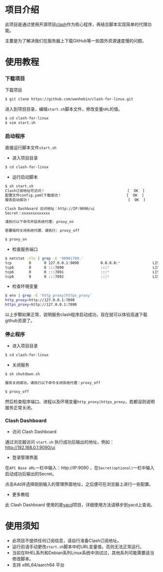 # 项目介绍

此项目是通过使用开源项目[clash](https://github.com/Dreamacro/clash)作为核心程序，再结合脚本实现简单的代理功能。

主要是为了解决我们在服务器上下载GitHub等一些国外资源速度慢的问题。



# 使用教程

### 下载项目

下载项目

```bash
$ git clone https://github.com/wanhebin/clash-for-linux.git
```

进入到项目目录，编辑`start.sh`脚本文件，修改变量`URL`的值。

```bash
$ cd clash-for-linux
$ vim start.sh
```



### 启动程序

直接运行脚本文件`start.sh`

- 进入项目目录

```bash
$ cd clash-for-linux
```

- 运行启动脚本

```bash
$ sh start.sh
Clash订阅地址可访问！                                      [  OK  ]
配置文件config.yaml下载成功！                              [  OK  ]
服务启动成功！                                             [  OK  ]

Clash Dashboard 访问地址：http://IP:9090/ui
Secret：xxxxxxxxxxxxx

请执行以下命令开启系统代理: proxy_on

若要临时关闭系统代理，请执行: proxy_off

```

```bash
$ proxy_on
```

- 检查服务端口

```bash
$ netstat -tln | grep -E '9090|789.'
tcp        0      0 127.0.0.1:9090          0.0.0.0:*               LISTEN     
tcp6       0      0 :::7890                 :::*                    LISTEN     
tcp6       0      0 :::7891                 :::*                    LISTEN     
tcp6       0      0 :::7892                 :::*                    LISTEN
```

- 检查环境变量

```bash
$ env | grep -E 'http_proxy|https_proxy'
http_proxy=http://127.0.0.1:7890
https_proxy=http://127.0.0.1:7890
```

以上步鄹如果正常，说明服务clash程序启动成功，现在就可以体验高速下载github资源了。




### 停止程序

- 进入项目目录

```bash
$ cd clash-for-linux
```

- 关闭服务

```bash
$ sh shutdown.sh

服务关闭成功，请执行以下命令关闭系统代理：proxy_off

```

```bash
$ proxy_off
```

然后检查程序端口、进程以及环境变量`http_proxy|https_proxy`，若都没则说明服务正常关闭。




### Clash Dashboard

- 访问 Clash Dashboard

通过浏览器访问 `start.sh` 执行成功后输出的地址，例如：http://192.168.0.1:9090/ui

- 登录管理界面

在`API Base URL`一栏中输入：http://IP:9090 ，在`Secret(optional)`一栏中输入启动成功后输出的Secret。

点击Add并选择刚刚输入的管理界面地址，之后便可在浏览器上进行一些配置。

- 更多教程

此 Clash Dashboard 使用的是[yacd](https://github.com/haishanh/yacd)项目，详细使用方法请移步到yacd上查询。





# 使用须知

- 此项目不提供任何订阅信息，请自行准备Clash订阅地址。
- 运行前请手动更改`start.sh`脚本中的URL变量值，否则无法正常运行。
- 当前在RHEL系列和Debian系列Linux系统中测试过，其他系列可能需要适当修改脚本。
- 支持 x86_64/aarch64 平台
